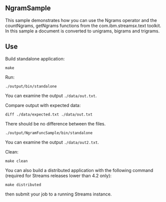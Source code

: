 ## NgramSample

This sample demonstrates how you can use the Ngrams operator and the countNgrams, getNgrams functions from the com.ibm.streamsx.text toolkit.
In this sample a document is converted to unigrams, bigrams and trigrams.

## Use

Build standalone application:

`make`

Run:

`./output/bin/standalone`

You can examine the output `./data/out.txt`.

Compare output with expected data:

`diff ./data/expected.txt ./data/out.txt`

There should be no difference between the files.

`./output/NgramFuncSample/bin/standalone`

You can examine the output `./data/out2.txt`.

Clean:

`make clean`

You can also build a distributed application with the following command (required for Streams releases lower than 4.2 only):

`make distributed`

then submit your job to a running Streams instance.

